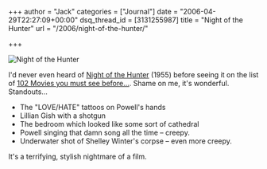 +++
author = "Jack"
categories = ["Journal"]
date = "2006-04-29T22:27:09+00:00"
dsq_thread_id = [3131255987]
title = "Night of the Hunter"
url = "/2006/night-of-the-hunter/"

+++

![Night of the Hunter][1] 

I'd never even heard of [Night of the Hunter][1] (1955) before seeing it on the list of [102 Movies you must see before&#8230;][2]. Shame on me, it's wonderful. Standouts&#8230; 

* The "LOVE/HATE" tattoos on Powell's hands 
* Lillian Gish with a shotgun 
* The bedroom which looked like some sort of cathedral 
* Powell singing that damn song all the time &#8211; creepy. 
* Underwater shot of Shelley Winter's corpse &#8211; even more creepy. 

It's a terrifying, stylish nightmare of a film. 


[1]: /files/nightofthehunter.jpg
[2]: http://www.rottentomatoes.com/m/night_of_the_hunter/